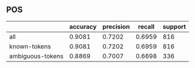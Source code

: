 
## POS

|                  | accuracy | precision | recall | support |
|------------------|----------|-----------|--------|---------|
| all              | 0.9081   | 0.7202    | 0.6959 | 816     |
| known-tokens     | 0.9081   | 0.7202    | 0.6959 | 816     |
| ambiguous-tokens | 0.8869   | 0.7007    | 0.6698 | 336     |

